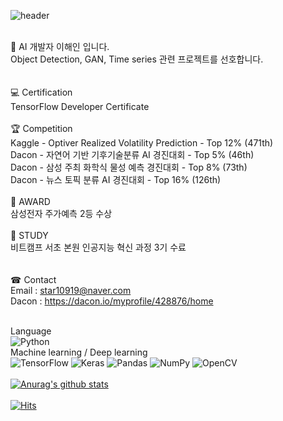 
![header](https://capsule-render.vercel.app/api?type=waving&color=ffeff4,a3edff&height=300&section=header&text=AI_Dev&fontSize=70)
<br>
<br>

👋 AI 개발자 이해인 입니다.<br>
Object Detection, GAN, Time series 관련 프로젝트를 선호합니다. <br>
<br>
<br>
💻 Certification <br>
TensorFlow Developer Certificate <br>
<br>
🏆 Competition <br>
Kaggle - Optiver Realized Volatility Prediction - Top 12% (471th) <br>
Dacon - 자연어 기반 기후기술분류 AI 경진대회 - Top 5% (46th) <br>
Dacon - 삼성 주최 화학식 물성 예측 경진대회 - Top 8% (73th) <br>
Dacon - 뉴스 토픽 분류 AI 경진대회 - Top 16% (126th) <br>
<br>
🏅 AWARD <br>
삼성전자 주가예측 2등 수상 <br>
<br>
📖 STUDY <br>
비트캠프 서초 본원 인공지능 혁신 과정 3기 수료 <br>
<br>
<br>
☎ Contact <br>
Email : star10919@naver.com <br>
Dacon : https://dacon.io/myprofile/428876/home <br>
<br>

Language <br>
<img alt="Python" src="https://img.shields.io/badge/python-%2314354C.svg?&style=for-the-badge&logo=python&logoColor=white"/> <br>
Machine learning / Deep learning <br>
<img alt="TensorFlow" src="https://img.shields.io/badge/TensorFlow-%23FF6F00.svg?&style=for-the-badge&logo=TensorFlow&logoColor=white" /> 
<img alt="Keras" src="https://img.shields.io/badge/Keras-%23D00000.svg?&style=for-the-badge&logo=Keras&logoColor=white"/> 
<img alt="Pandas" src="https://img.shields.io/badge/pandas-%23150458.svg?&style=for-the-badge&logo=pandas&logoColor=white" /> 
<img alt="NumPy" src="https://img.shields.io/badge/numpy-%23013243.svg?&style=for-the-badge&logo=numpy&logoColor=white" /> 
<img alt="OpenCV" src="https://img.shields.io/badge/opencv-%23white.svg?&style=for-the-badge&logo=opencv&logoColor=white"/> 
<br>
<br>
[![Anurag's github stats](https://github-readme-stats.vercel.app/api?username=star10919&hide=contribs&theme=merko&show_icons=true,prs)](https://github.com/anuraghazra/github-readme-stats)<br> 
<br>
[![Hits](https://hits.seeyoufarm.com/api/count/incr/badge.svg?url=https%3A%2F%2Fgithub.com%2FDJSull93&count_bg=%233D5BC8&title_bg=%23555555&icon=&icon_color=%23E7E7E7&title=TODAY&edge_flat=true)](https://hits.seeyoufarm.com)
<br> 

